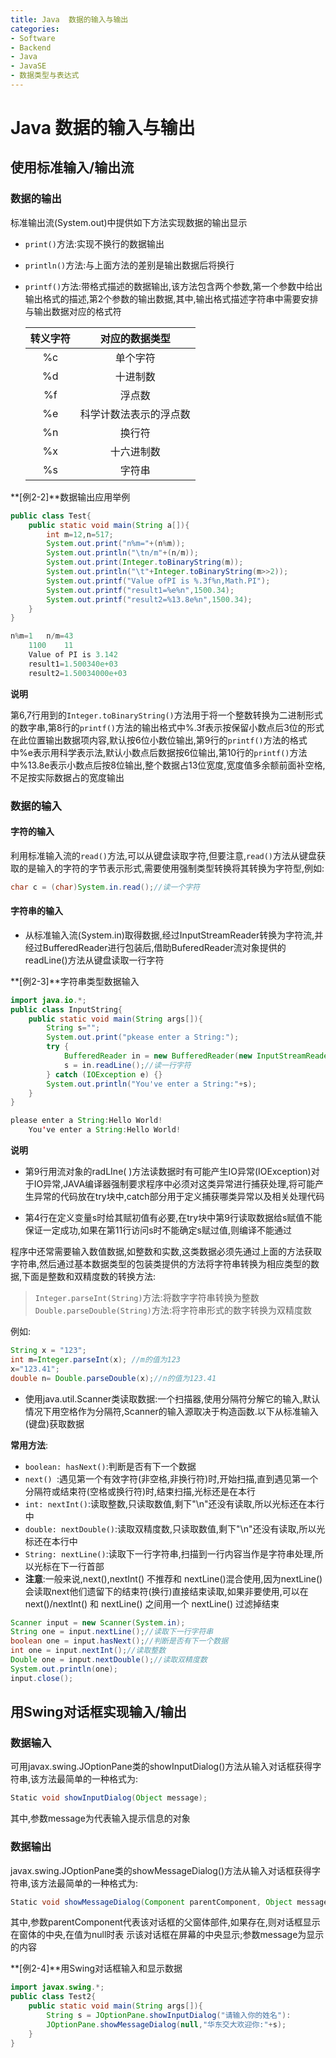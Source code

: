 ```yaml
---
title: Java  数据的输入与输出
categories:
- Software
- Backend
- Java
- JavaSE
- 数据类型与表达式
---
```

# Java  数据的输入与输出

## 使用标准输入/输出流

### 数据的输出

标准输出流(System.out)中提供如下方法实现数据的输出显示

- `print()`方法:实现不换行的数据输出

- `println()`方法:与上面方法的差别是输出数据后将换行

- `printf()`方法:带格式描述的数据输出,该方法包含两个参数,第一个参数中给出输出格式的描述,第2个参数的输出数据,其中,输出格式描述字符串中需要安排与输出数据对应的格式符

    转义字符 |对应的数据类型
    :---:|:---:
    %c	|单个字符
    %d	|十进制数
    %f	|浮点数
    %e	|科学计数法表示的浮点数
    %n	|换行符
    %x	|十六进制数
    %s	|字符串

**[例2-2]**数据输出应用举例

```java
public class Test{
    public static void main(String a[]){
        int m=12,n=517;
        System.out.print("n%m="+(n%m));
        System.out.println("\tn/m"+(n/m));
        System.out.print(Integer.toBinaryString(m));
        System.out.println("\t"+Integer.toBinaryString(m>>2));
        System.out.printf("Value ofPI is %.3f%n,Math.PI");
        System.out.printf("result1=%e%n",1500.34);
        System.out.printf("result2=%13.8e%n",1500.34);
    }
}

n%m=1	n/m=43
    1100	11
    Value of PI is 3.142
    result1=1.500340e+03
    result2=1.50034000e+03
```

**说明**

第6,7行用到的`Integer.toBinaryString()`方法用于将一个整数转换为二进制形式的数字串,第8行的`printf()`方法的输出格式中%.3f表示按保留小数点后3位的形式在此位置输出数据项内容,默认按6位小数位输出,第9行的`printf()`方法的格式中%e表示用科学表示法,默认小数点后数据按6位输出,第10行的`printf()`方法中%13.8e表示小数点后按8位输出,整个数据占13位宽度,宽度值多余额前面补空格,不足按实际数据占的宽度输出

### 数据的输入

#### 字符的输入

利用标准输入流的`read()`方法,可以从键盘读取字符,但要注意,`read()`方法从键盘获取的是输入的字符的字节表示形式,需要使用强制类型转换将其转换为字符型,例如:

```java
char c = (char)System.in.read();//读一个字符
```

#### 字符串的输入

- 从标准输入流(System.in)取得数据,经过InputStreamReader转换为字符流,并经过BufferedReader进行包装后,借助BuferedReader流对象提供的readLine()方法从键盘读取一行字符

**[例2-3]**字符串类型数据输入

```java
import java.io.*;
public class InputString{
    public static void main(String args[]){
        String s="";
        System.out.print("pkease enter a String:");
        try {
            BufferedReader in = new BufferedReader(new InputStreamReader(System.in));
            s = in.readLine();//读一行字符
        } catch (IOException e) {}
        System.out.println("You've enter a String:"+s);
    }
}

please enter a String:Hello World!
    You've enter a String:Hello World!
```

**说明**

- 第9行用流对象的radLIne( )方法读数据时有可能产生IO异常(IOException)对于IO异常,JAVA编译器强制要求程序中必须对这类异常进行捕获处理,将可能产生异常的代码放在try块中,catch部分用于定义捕获哪类异常以及相关处理代码

- 第4行在定义变量s时给其赋初值有必要,在try块中第9行读取数据给s赋值不能保证一定成功,如果在第11行访问s时不能确定s赋过值,则编译不能通过

程序中还常需要输入数值数据,如整数和实数,这类数据必须先通过上面的方法获取字符串,然后通过基本数据类型的包装类提供的方法将字符串转换为相应类型的数据,下面是整数和双精度数的转换方法:

>   `Integer.parseInt(String)`方法:将数字字符串转换为整数
`Double.parseDouble(String)`方法:将字符串形式的数字转换为双精度数

例如:

```java
String x = "123";
int m=Integer.parseInt(x); //m的值为123
x="123.41";
double n= Double.parseDouble(x);//n的值为123.41
```

- 使用java.util.Scanner类读取数据:一个扫描器,使用分隔符分解它的输入,默认情况下用空格作为分隔符,Scanner的输入源取决于构造函数.以下从标准输入(键盘)获取数据

**常用方法**:

- `boolean: hasNext()`:判断是否有下一个数据
- `next() `:遇见第一个有效字符(非空格,非换行符)时,开始扫描,直到遇见第一个分隔符或结束符(空格或换行符)时,结束扫描,光标还是在本行
- `int: nextInt()`:读取整数,只读取数值,剩下"\n"还没有读取,所以光标还在本行中
- `double: nextDouble()`:读取双精度数,只读取数值,剩下"\n"还没有读取,所以光标还在本行中
- `String: nextLine()`:读取下一行字符串,扫描到一行内容当作是字符串处理,所以光标在下一行首部
- **注意**:一般来说,next(),nextInt() 不推荐和 nextLine()混合使用,因为nextLine()会读取next他们遗留下的结束符(换行)直接结束读取,如果非要使用,可以在next()/nextInt() 和 nextLine() 之间用一个 nextLine() 过滤掉结束

```java
Scanner input = new Scanner(System.in);
String one = input.nextLine();//读取下一行字符串
boolean one = input.hasNext();//判断是否有下一个数据
int one = input.nextInt();//读取整数
Double one = input.nextDouble();//读取双精度数
System.out.println(one);
input.close();
```

## 用Swing对话框实现输入/输出

### 数据输入

可用javax.swing.JOptionPane类的showInputDialog()方法从输入对话框获得字符串,该方法最简单的一种格式为:
```java
Static void showInputDialog(Object message);
```


其中,参数message为代表输入提示信息的对象

### 数据输出

javax.swing.JOptionPane类的showMessageDialog()方法从输入对话框获得字符串,该方法最简单的一种格式为:
```java
Static void showMessageDialog(Component parentComponent, Object message)
```

其中,参数parentComponent代表该对话框的父窗体部件,如果存在,则对话框显示在窗体的中央,在值为null时表	示该对话框在屏幕的中央显示;参数message为显示的内容

**[例2-4]**用Swing对话框输入和显示数据

```java
import javax.swing.*;
public class Test2{
    public static void main(String args[]){
        String s = JOptionPane.showInputDialog("请输入你的姓名"):
        JOptionPane.showMessageDialog(null,"华东交大欢迎你:"+s);
    }
}
```